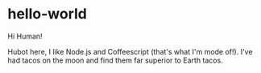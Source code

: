 # hello-world
Hi Human!

Hubot here, I like Node.js and Coffeescript (that's what I'm mode of!).
I've had tacos on the moon and find them far superior to Earth tacos.
